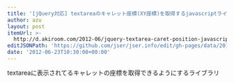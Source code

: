 ```yaml
---
title: '[jQuery対応] textareaのキャレット座標(XY座標)を取得するjavascriptライブラリを作った | 秋山ブログ'
author: azu
layout: post
itemUrl: >-
  http://d.akiroom.com/2012-06/jquery-textarea-caret-position-javascript-library/
editJSONPath: 'https://github.com/jser/jser.info/edit/gh-pages/data/2012/06/index.json'
date: '2012-06-23T10:30:00+00:00'
---
```

textareaに表示されてるキャレットの座標を取得できるようにするライブラリ
